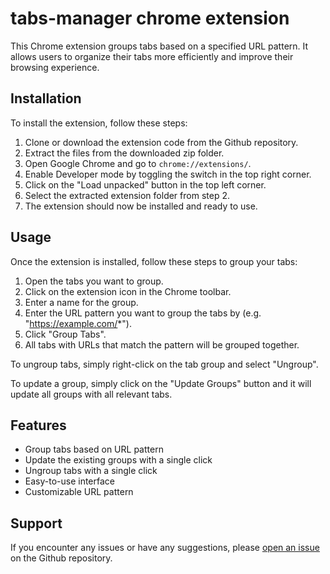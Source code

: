 # tabs-manager chrome extension

This Chrome extension groups tabs based on a specified URL pattern. It allows users to organize their tabs more efficiently and improve their browsing experience.

## Installation

To install the extension, follow these steps:

1. Clone or download the extension code from the Github repository.
2. Extract the files from the downloaded zip folder.
3. Open Google Chrome and go to `chrome://extensions/`.
4. Enable Developer mode by toggling the switch in the top right corner.
5. Click on the "Load unpacked" button in the top left corner.
6. Select the extracted extension folder from step 2.
7. The extension should now be installed and ready to use.

## Usage

Once the extension is installed, follow these steps to group your tabs:

1. Open the tabs you want to group.
2. Click on the extension icon in the Chrome toolbar.
3. Enter a name for the group.
4. Enter the URL pattern you want to group the tabs by (e.g. "https://example.com/*").
5. Click "Group Tabs".
6. All tabs with URLs that match the pattern will be grouped together.

To ungroup tabs, simply right-click on the tab group and select "Ungroup".

To update a group, simply click on the "Update Groups" button and it will update all groups with all relevant tabs.

## Features

- Group tabs based on URL pattern
- Update the existing groups with a single click
- Ungroup tabs with a single click
- Easy-to-use interface
- Customizable URL pattern

## Support

If you encounter any issues or have any suggestions, please [open an issue](https://github.com/abdulbugti1/tabs-manager/issues) on the Github repository.
